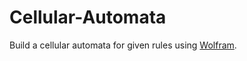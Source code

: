 # Cellular-Automata

Build a cellular automata for given rules using [Wolfram](http://mathworld.wolfram.com/ElementaryCellularAutomaton.html).
